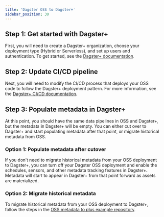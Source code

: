 ```yaml
---
title: 'Dagster OSS to Dagster+'
sidebar_position: 30
---
```


## Step 1: Get started with Dagster+

First, you will need to create a Dagster+ organization, choose your deployment type (Hybrid or Serverless), and set up users and authentication. To get started, see the [Dagster+ documentation](/dagster-plus/getting-started).

## Step 2: Update CI/CD pipeline

Next, you will need to modify the CI/CD process that deploys your OSS code to follow the Dagster+ deployment pattern. For more information, see the [Dagster+ CI/CD documentation](https://github.com/dagster-io/dagster/tree/master/examples/oss-metadata-to-plus).

## Step 3: Populate metadata in Dagster+

At this point, you should have the same data pipelines in OSS and Dagster+, but the metadata in Dagster+ will be empty. You can either cut over to Dagster+ and start populating metadata after that point, or migrate historical metadata from OSS.

### Option 1: Populate metadata after cutover

If you don't need to migrate historical metadata from your OSS deployment to Dagster+, you can turn off your Dagster OSS deployment and enable the schedules, sensors, and other metadata tracking features in Dagster+. Metadata will start to appear in Dagster+ from that point forward as assets are materialized.

### Option 2: Migrate historical metadata

To migrate historical metadata from your OSS deployment to Dagster+, follow the steps in the [OSS metadata to plus example repository](https://github.com/yuhan/oss-metadata-to-plus-example).
